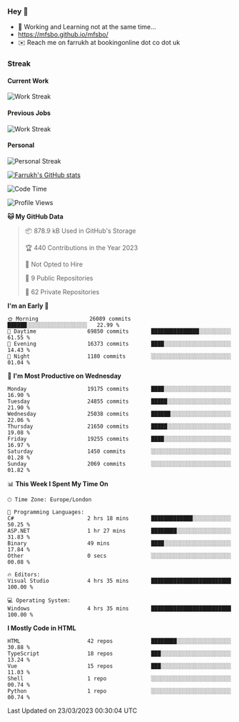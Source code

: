 ### Hey 👋

- 🏃 Working and Learning not at the same time...
- https://mfsbo.github.io/mfsbo/
- ✉️ Reach me on farrukh at bookingonline dot co dot uk

### Streak
#### Current Work
![Work Streak](https://streak-stats.demolab.com/?user=mfsbo)
#### Previous Jobs
![Work Streak](https://streak-stats.demolab.com/?user=farrukhcw)
#### Personal
![Personal Streak](https://streak-stats.demolab.com/?user=farrukhsubhani)

[![Farrukh's GitHub stats](https://github-readme-stats.vercel.app/api?username=mfsbo&hide=stars&count_private=true)](https://github.com/mfsbo/)

<!--START_SECTION:waka-->
![Code Time](http://img.shields.io/badge/Code%20Time-245%20hrs%2030%20mins-blue)

![Profile Views](http://img.shields.io/badge/Profile%20Views-27-blue)

**🐱 My GitHub Data** 

> 📦 878.9 kB Used in GitHub's Storage 
 > 
> 🏆 440 Contributions in the Year 2023
 > 
> 🚫 Not Opted to Hire
 > 
> 📜 9 Public Repositories 
 > 
> 🔑 62 Private Repositories 
 > 
**I'm an Early 🐤** 

```text
🌞 Morning                26089 commits       ██████░░░░░░░░░░░░░░░░░░░   22.99 % 
🌆 Daytime                69850 commits       ███████████████░░░░░░░░░░   61.55 % 
🌃 Evening                16373 commits       ████░░░░░░░░░░░░░░░░░░░░░   14.43 % 
🌙 Night                  1180 commits        ░░░░░░░░░░░░░░░░░░░░░░░░░   01.04 % 
```
📅 **I'm Most Productive on Wednesday** 

```text
Monday                   19175 commits       ████░░░░░░░░░░░░░░░░░░░░░   16.90 % 
Tuesday                  24855 commits       █████░░░░░░░░░░░░░░░░░░░░   21.90 % 
Wednesday                25038 commits       ██████░░░░░░░░░░░░░░░░░░░   22.06 % 
Thursday                 21650 commits       █████░░░░░░░░░░░░░░░░░░░░   19.08 % 
Friday                   19255 commits       ████░░░░░░░░░░░░░░░░░░░░░   16.97 % 
Saturday                 1450 commits        ░░░░░░░░░░░░░░░░░░░░░░░░░   01.28 % 
Sunday                   2069 commits        ░░░░░░░░░░░░░░░░░░░░░░░░░   01.82 % 
```


📊 **This Week I Spent My Time On** 

```text
🕑︎ Time Zone: Europe/London

💬 Programming Languages: 
C#                       2 hrs 18 mins       █████████████░░░░░░░░░░░░   50.25 % 
ASP.NET                  1 hr 27 mins        ████████░░░░░░░░░░░░░░░░░   31.83 % 
Binary                   49 mins             ████░░░░░░░░░░░░░░░░░░░░░   17.84 % 
Other                    0 secs              ░░░░░░░░░░░░░░░░░░░░░░░░░   00.08 % 

🔥 Editors: 
Visual Studio            4 hrs 35 mins       █████████████████████████   100.00 % 

💻 Operating System: 
Windows                  4 hrs 35 mins       █████████████████████████   100.00 % 
```

**I Mostly Code in HTML** 

```text
HTML                     42 repos            ████████░░░░░░░░░░░░░░░░░   30.88 % 
TypeScript               18 repos            ███░░░░░░░░░░░░░░░░░░░░░░   13.24 % 
Vue                      15 repos            ███░░░░░░░░░░░░░░░░░░░░░░   11.03 % 
Shell                    1 repo              ░░░░░░░░░░░░░░░░░░░░░░░░░   00.74 % 
Python                   1 repo              ░░░░░░░░░░░░░░░░░░░░░░░░░   00.74 % 
```




 Last Updated on 23/03/2023 00:30:04 UTC
<!--END_SECTION:waka-->
<!--
**mfsbo/mfsbo** is a ✨ _special_ ✨ repository because its `README.md` (this file) appears on your GitHub profile.

Here are some ideas to get you started:

- 🔭 I’m currently working on ...
- 🌱 I’m currently learning ...
- 👯 I’m looking to collaborate on ...
- 🤔 I’m looking for help with ...
- 💬 Ask me about ...
- 📫 How to reach me: ...
- 😄 Pronouns: ...
- ⚡ Fun fact: ...
-->
